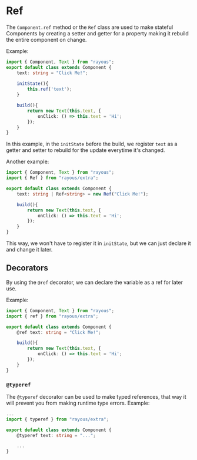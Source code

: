 # Ref

The `Component.ref` method or the `Ref` class are used to make stateful Components by creating a setter and getter for a property making it rebuild the entire component on change.

Example:
```ts
import { Component, Text } from "rayous";
export default class extends Component {
	text: string = "Click Me!";
	
	initState(){
		this.ref('text');
	}	

	build(){
		return new Text(this.text, {
			onClick: () => this.text = 'Hi';
		});
	}
}
```

In this example, in the `initState` before the build, we register `text` as a getter and setter to rebuild for the update everytime it's changed. 

Another example:
```ts
import { Component, Text } from "rayous";
import { Ref } from "rayous/extra";

export default class extends Component {
	text: string | Ref<string> = new Ref("Click Me!");

	build(){
		return new Text(this.text, {
			onClick: () => this.text = 'Hi';
		});
	}
}
```

This way, we won't have to register it in `initState`, but we can just declare it and change it later.

## Decorators
By using the `@ref` decorator, we can declare the variable as a ref for later use.

Example:
```ts
import { Component, Text } from "rayous";
import { ref } from "rayous/extra";

export default class extends Component {
	@ref text: string = "Click Me!";

	build(){
		return new Text(this.text, {
			onClick: () => this.text = 'Hi';
		});
	}
}
```

### `@typeref`
The `@typeref` decorator can be used to make typed references, that way it will prevent you from making runtime type errors.
Example:
```ts
...
import { typeref } from "rayous/extra";

export default class extends Component {
	@typeref text: string = "...";

	...
}
```
